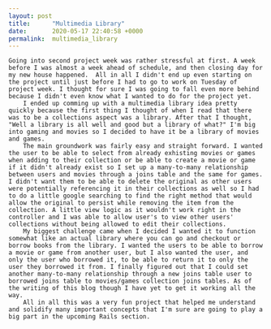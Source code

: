 ```yaml
---
layout: post
title:      "Multimedia Library"
date:       2020-05-17 22:40:58 +0000
permalink:  multimedia_library
---
```



    Going into second project week was rather stressful at first. A week before I was almost a week ahead of schedule, and then closing day for my new house happened.  All in all I didn't end up even starting on the project until just before I had to go to work on Tuesday of project week. I thought for sure I was going to fall even more behind because I didn't even know what I wanted to do for the project yet.
		I ended up comming up with a multimedia library idea pretty quickly because the first thing I thought of when I read that there was to be a collections aspect was a library. After that I thought, "Well a library is all well and good but a library of what?" I'm big into gaming and movies so I decided to have it be a library of movies and games.
		The main groundwork was fairly easy and straight forward. I wanted the user to be able to select from already exhisting movies or games when adding to their collection or be able to create a movie or game if it didn't already exist so I set up a many-to-many relationship between users and movies through a joins table and the same for games. I didn't want them to be able to delete the original as other users were potentially referencing it in their collections as well so I had to do a little google searching to find the right method that would allow the original to persist while removing the item from the collection. A little view logic as it wouldn't work right in the controller and I was able to allow user's to view other users' collections without being allowed to edit their collections.
		My biggest challenge came when I decided I wanted it to function somewhat like an actual library where you can go and checkout or borrow books from the library. I wanted the users to be able to borrow a movie or game from another user, but I also wanted the user, and only the user who borrowed it, to be able to return it to only the user they borrowed it from. I finally figured out that I could set another many-to-many relationship through a new joins table user to borrowed joins table to movies/games collection joins tables. As of the writing of this blog though I have yet to get it working all the way.
		All in all this was a very fun project that helped me understand and solidify many important concepts that I'm sure are going to play a big part in the upcoming Rails section.
